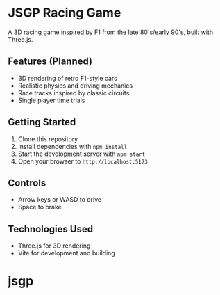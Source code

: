 # JSGP Racing Game

A 3D racing game inspired by F1 from the late 80's/early 90's, built with Three.js.

## Features (Planned)

- 3D rendering of retro F1-style cars
- Realistic physics and driving mechanics
- Race tracks inspired by classic circuits
- Single player time trials

## Getting Started

1. Clone this repository
2. Install dependencies with `npm install`
3. Start the development server with `npm start`
4. Open your browser to `http://localhost:5173`

## Controls

- Arrow keys or WASD to drive
- Space to brake

## Technologies Used

- Three.js for 3D rendering
- Vite for development and building
# jsgp
